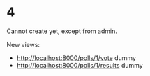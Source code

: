 # 4

Cannot create yet, except from admin.

New views:

- <http://localhost:8000/polls/1/vote> dummy
- <http://localhost:8000/polls/1/results> dummy
